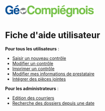 ![picto](/img/Logo_web-GeoCompiegnois.png)

# Fiche d'aide utilisateur #

**Pour tous les utilisateurs** :
- [Saisir un nouveau contrôle](http://geo.compiegnois.fr/documents/cms/fiche_aide/conformite_ac_guideutil1_saisie_controle.pdf)
- [Modifier un contrôle](http://geo.compiegnois.fr/documents/cms/fiche_aide/conformite_ac_guideutil2_modifier_controle.pdf)
- [Imprimer un contrôle](http://geo.compiegnois.fr/documents/cms/fiche_aide/conformite_ac_guideutil3_imprimer_controle.pdf)
- [Modifier mes informations de prestataire](http://geo.compiegnois.fr/documents/cms/fiche_aide/conformite_ac_guideutil4_info_presta.pdf)
- [Intégrer des pièces jointes](http://geo.compiegnois.fr/documents/cms/fiche_aide/conformite_ac_guideutil1_saisie_controle.pdf#page=6)

**Pour les administrateurs** :
- [Edition des courriers](http://geo.compiegnois.fr/documents/cms/fiche_aide/conformite_ac_guideadmin1_edition_courrier.pdf)
- [Recherche des dossiers depuis une date](http://geo.compiegnois.fr/documents/cms/fiche_aide/conformite_ac_guideadmin2_recherche_dossier.pdf)
